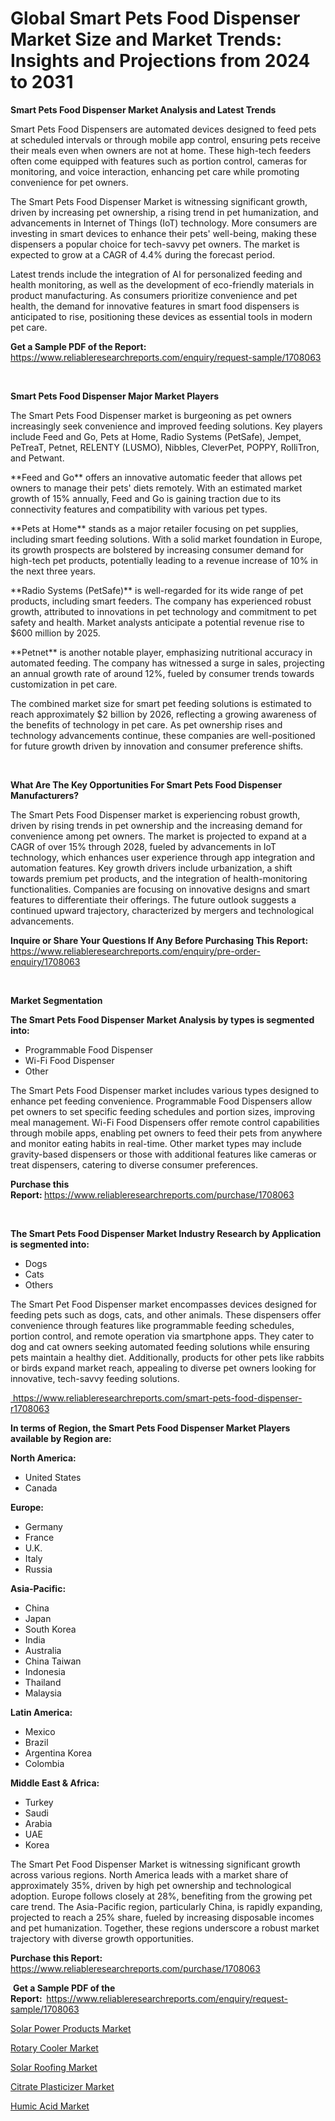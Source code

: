 <p><h1>Global Smart Pets Food Dispenser Market Size and Market Trends: Insights and Projections from 2024 to 2031</h1></p><p><strong>Smart Pets Food Dispenser Market Analysis and Latest Trends</strong></p>
<p><p>Smart Pets Food Dispensers are automated devices designed to feed pets at scheduled intervals or through mobile app control, ensuring pets receive their meals even when owners are not at home. These high-tech feeders often come equipped with features such as portion control, cameras for monitoring, and voice interaction, enhancing pet care while promoting convenience for pet owners. </p><p>The Smart Pets Food Dispenser Market is witnessing significant growth, driven by increasing pet ownership, a rising trend in pet humanization, and advancements in Internet of Things (IoT) technology. More consumers are investing in smart devices to enhance their pets' well-being, making these dispensers a popular choice for tech-savvy pet owners. The market is expected to grow at a CAGR of 4.4% during the forecast period. </p><p>Latest trends include the integration of AI for personalized feeding and health monitoring, as well as the development of eco-friendly materials in product manufacturing. As consumers prioritize convenience and pet health, the demand for innovative features in smart food dispensers is anticipated to rise, positioning these devices as essential tools in modern pet care.</p></p>
<p><strong>Get a Sample PDF of the Report:&nbsp;</strong> <a href="https://www.reliableresearchreports.com/enquiry/request-sample/1708063?utm_campaign=118&utm_medium=2&utm_source=Github&utm_content=ia&utm_term=07102024&utm_id=smart-pets-food-dispenser">https://www.reliableresearchreports.com/enquiry/request-sample/1708063</a></p>
<p>&nbsp;</p>
<p><strong>Smart Pets Food Dispenser Major Market Players</strong></p>
<p><p>The Smart Pets Food Dispenser market is burgeoning as pet owners increasingly seek convenience and improved feeding solutions. Key players include Feed and Go, Pets at Home, Radio Systems (PetSafe), Jempet, PeTreaT, Petnet, RELENTY (LUSMO), Nibbles, CleverPet, POPPY, RolliTron, and Petwant. </p><p>**Feed and Go** offers an innovative automatic feeder that allows pet owners to manage their pets' diets remotely. With an estimated market growth of 15% annually, Feed and Go is gaining traction due to its connectivity features and compatibility with various pet types.</p><p>**Pets at Home** stands as a major retailer focusing on pet supplies, including smart feeding solutions. With a solid market foundation in Europe, its growth prospects are bolstered by increasing consumer demand for high-tech pet products, potentially leading to a revenue increase of 10% in the next three years.</p><p>**Radio Systems (PetSafe)** is well-regarded for its wide range of pet products, including smart feeders. The company has experienced robust growth, attributed to innovations in pet technology and commitment to pet safety and health. Market analysts anticipate a potential revenue rise to $600 million by 2025.</p><p>**Petnet** is another notable player, emphasizing nutritional accuracy in automated feeding. The company has witnessed a surge in sales, projecting an annual growth rate of around 12%, fueled by consumer trends towards customization in pet care.</p><p>The combined market size for smart pet feeding solutions is estimated to reach approximately $2 billion by 2026, reflecting a growing awareness of the benefits of technology in pet care. As pet ownership rises and technology advancements continue, these companies are well-positioned for future growth driven by innovation and consumer preference shifts.</p></p>
<p>&nbsp;</p>
<p><strong>What Are The Key Opportunities For Smart Pets Food Dispenser Manufacturers?</strong></p>
<p><p>The Smart Pets Food Dispenser market is experiencing robust growth, driven by rising trends in pet ownership and the increasing demand for convenience among pet owners. The market is projected to expand at a CAGR of over 15% through 2028, fueled by advancements in IoT technology, which enhances user experience through app integration and automation features. Key growth drivers include urbanization, a shift towards premium pet products, and the integration of health-monitoring functionalities. Companies are focusing on innovative designs and smart features to differentiate their offerings. The future outlook suggests a continued upward trajectory, characterized by mergers and technological advancements.</p></p>
<p><strong>Inquire or Share Your Questions If Any Before Purchasing This Report:</strong> <a href="https://www.reliableresearchreports.com/enquiry/pre-order-enquiry/1708063?utm_campaign=118&utm_medium=2&utm_source=Github&utm_content=ia&utm_term=07102024&utm_id=smart-pets-food-dispenser">https://www.reliableresearchreports.com/enquiry/pre-order-enquiry/1708063</a></p>
<p>&nbsp;</p>
<p><strong>Market Segmentation</strong></p>
<p><strong>The Smart Pets Food Dispenser Market Analysis by types is segmented into:</strong></p>
<p><ul><li>Programmable Food Dispenser</li><li>Wi-Fi Food Dispenser</li><li>Other</li></ul></p>
<p><p>The Smart Pets Food Dispenser market includes various types designed to enhance pet feeding convenience. Programmable Food Dispensers allow pet owners to set specific feeding schedules and portion sizes, improving meal management. Wi-Fi Food Dispensers offer remote control capabilities through mobile apps, enabling pet owners to feed their pets from anywhere and monitor eating habits in real-time. Other market types may include gravity-based dispensers or those with additional features like cameras or treat dispensers, catering to diverse consumer preferences.</p></p>
<p><strong>Purchase this Report:&nbsp;</strong><a href="https://www.reliableresearchreports.com/purchase/1708063?utm_campaign=118&utm_medium=2&utm_source=Github&utm_content=ia&utm_term=07102024&utm_id=smart-pets-food-dispenser">https://www.reliableresearchreports.com/purchase/1708063</a></p>
<p>&nbsp;</p>
<p><strong>The Smart Pets Food Dispenser Market Industry Research by Application is segmented into:</strong></p>
<p><ul><li>Dogs</li><li>Cats</li><li>Others</li></ul></p>
<p><p>The Smart Pet Food Dispenser market encompasses devices designed for feeding pets such as dogs, cats, and other animals. These dispensers offer convenience through features like programmable feeding schedules, portion control, and remote operation via smartphone apps. They cater to dog and cat owners seeking automated feeding solutions while ensuring pets maintain a healthy diet. Additionally, products for other pets like rabbits or birds expand market reach, appealing to diverse pet owners looking for innovative, tech-savvy feeding solutions.</p></p>
<p><a href="https://www.reliableresearchreports.com/smart-pets-food-dispenser-r1708063?utm_campaign=118&utm_medium=2&utm_source=Github&utm_content=ia&utm_term=07102024&utm_id=smart-pets-food-dispenser">&nbsp;https://www.reliableresearchreports.com/smart-pets-food-dispenser-r1708063</a></p>
<p><strong>In terms of Region, the Smart Pets Food Dispenser Market Players available by Region are:</strong></p>
<p>
    <p> <strong> North America: </strong>
        <ul>
            <li>United States</li>
            <li>Canada</li>
        </ul>
        </p> 
    <p> <strong> Europe: </strong>
        <ul>
            <li>Germany</li>
            <li>France</li>
            <li>U.K.</li>
            <li>Italy</li>
            <li>Russia</li>
        </ul>
        </p> 
    <p> <strong> Asia-Pacific: </strong>
        <ul>
            <li>China</li>
            <li>Japan</li>
            <li>South Korea</li>
            <li>India</li>
            <li>Australia</li>
            <li>China Taiwan</li>
            <li>Indonesia</li>
            <li>Thailand</li>
            <li>Malaysia</li>
        </ul>
        </p> 
    <p> <strong> Latin America: </strong>
        <ul>
            <li>Mexico</li>
            <li>Brazil</li>
            <li>Argentina Korea</li>
            <li>Colombia</li>
        </ul>
        </p> 
    <p> <strong> Middle East & Africa: </strong>
        <ul>
            <li>Turkey</li>
            <li>Saudi</li>
            <li>Arabia</li>
            <li>UAE</li>
            <li>Korea</li>
        </ul>
    </p>
    </p>
<p><p>The Smart Pet Food Dispenser Market is witnessing significant growth across various regions. North America leads with a market share of approximately 35%, driven by high pet ownership and technological adoption. Europe follows closely at 28%, benefiting from the growing pet care trend. The Asia-Pacific region, particularly China, is rapidly expanding, projected to reach a 25% share, fueled by increasing disposable incomes and pet humanization. Together, these regions underscore a robust market trajectory with diverse growth opportunities.</p></p>
<p><strong>Purchase this Report: </strong><a href="https://www.reliableresearchreports.com/purchase/1708063?utm_campaign=118&utm_medium=2&utm_source=Github&utm_content=ia&utm_term=07102024&utm_id=smart-pets-food-dispenser">https://www.reliableresearchreports.com/purchase/1708063</a></p>
<p>&nbsp;<strong>Get a Sample PDF of the Report:&nbsp;&nbsp;</strong><a href="https://www.reliableresearchreports.com/enquiry/request-sample/1708063?utm_campaign=118&utm_medium=2&utm_source=Github&utm_content=ia&utm_term=07102024&utm_id=smart-pets-food-dispenser">https://www.reliableresearchreports.com/enquiry/request-sample/1708063</a></p>
<p><strong></strong></p>
<p><p><a href="https://issuu.com/reportprime-2/docs/solar-power-products-market-size-20_f56ee8522c1b4a?utm_campaign=118&utm_medium=2&utm_source=Github&utm_content=ia&utm_term=07102024&utm_id=smart-pets-food-dispenser">Solar Power Products Market</a></p><p><a href="https://github.com/MoonZANDRA/Market-Research-Report-List-1/blob/main/rotary-cooler-market.md?utm_campaign=118&utm_medium=2&utm_source=Github&utm_content=ia&utm_term=07102024&utm_id=smart-pets-food-dispenser">Rotary Cooler Market</a></p><p><a href="https://issuu.com/reportprime-2/docs/solar-roofing-market-size-2030.pptx_f2c60dd48dc58a?utm_campaign=118&utm_medium=2&utm_source=Github&utm_content=ia&utm_term=07102024&utm_id=smart-pets-food-dispenser">Solar Roofing Market</a></p><p><a href="https://www.linkedin.com/pulse/citrate-plasticizer-market-ecosystem-competitive-landscape-buale?utm_campaign=118&utm_medium=2&utm_source=Github&utm_content=ia&utm_term=07102024&utm_id=smart-pets-food-dispenser">Citrate Plasticizer Market</a></p><p><a href="https://www.linkedin.com/pulse/global-humic-acid-industry-analysis-report-market-size-share-v2r5e?utm_campaign=118&utm_medium=2&utm_source=Github&utm_content=ia&utm_term=07102024&utm_id=smart-pets-food-dispenser">Humic Acid Market</a></p></p>